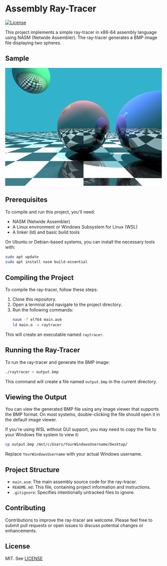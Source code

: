 # Assembly Ray-Tracer
[![License](https://img.shields.io/github/license/cschladetsch/cardchess.svg?label=License&maxAge=86400)](./LICENSE)

This project implements a simple ray-tracer in x86-64 assembly language using NASM (Netwide Assembler). The ray-tracer generates a BMP image file displaying two spheres.

## Sample

![Image](resources/output.bmp)

## Prerequisites

To compile and run this project, you'll need:

- NASM (Netwide Assembler)
- A Linux environment or Windows Subsystem for Linux (WSL)
- A linker (ld) and basic build tools

On Ubuntu or Debian-based systems, you can install the necessary tools with:

```bash
sudo apt update
sudo apt install nasm build-essential
```

## Compiling the Project

To compile the ray-tracer, follow these steps:

1. Clone this repository.
2. Open a terminal and navigate to the project directory.
3. Run the following commands:
    ```bash
    nasm -f elf64 main.asm
    ld main.o -o raytracer
    ```

This will create an executable named `raytracer`.

## Running the Ray-Tracer

To run the ray-tracer and generate the BMP image:

```bash
./raytracer > output.bmp
```

This command will create a file named `output.bmp` in the current directory.

## Viewing the Output

You can view the generated BMP file using any image viewer that supports the BMP format. On most systems, double-clicking the file should open it in the default image viewer.

If you're using WSL without GUI support, you may need to copy the file to your Windows file system to view it:

```bash
cp output.bmp /mnt/c/Users/YourWindowsUsername/Desktop/
```

Replace `YourWindowsUsername` with your actual Windows username.

## Project Structure

- `main.asm`: The main assembly source code for the ray-tracer.
- `README.md`: This file, containing project information and instructions.
- `.gitignore`: Specifies intentionally untracked files to ignore.

## Contributing

Contributions to improve the ray-tracer are welcome. Please feel free to submit pull requests or open issues to discuss potential changes or enhancements.

## License

MIT. See [LICENSE](LICENSE)

